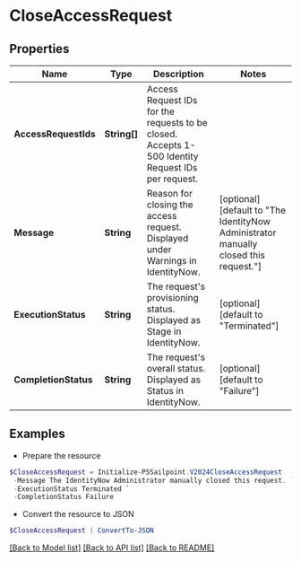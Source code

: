 # CloseAccessRequest
## Properties

Name | Type | Description | Notes
------------ | ------------- | ------------- | -------------
**AccessRequestIds** | **String[]** | Access Request IDs for the requests to be closed. Accepts 1-500 Identity Request IDs per request. | 
**Message** | **String** | Reason for closing the access request. Displayed under Warnings in IdentityNow. | [optional] [default to "The IdentityNow Administrator manually closed this request."]
**ExecutionStatus** | **String** | The request&#39;s provisioning status. Displayed as Stage in IdentityNow. | [optional] [default to "Terminated"]
**CompletionStatus** | **String** | The request&#39;s overall status. Displayed as Status in IdentityNow. | [optional] [default to "Failure"]

## Examples

- Prepare the resource
```powershell
$CloseAccessRequest = Initialize-PSSailpoint.V2024CloseAccessRequest  -AccessRequestIds [2c90ad2a70ace7d50170acf22ca90010] `
 -Message The IdentityNow Administrator manually closed this request. `
 -ExecutionStatus Terminated `
 -CompletionStatus Failure
```

- Convert the resource to JSON
```powershell
$CloseAccessRequest | ConvertTo-JSON
```

[[Back to Model list]](../README.md#documentation-for-models) [[Back to API list]](../README.md#documentation-for-api-endpoints) [[Back to README]](../README.md)

